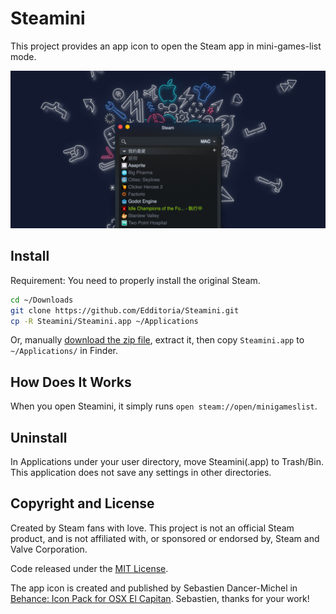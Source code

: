 # Steamini

This project provides an app icon to open the Steam app in mini-games-list mode.

![Steam app in mini-games-list mode](./steam-mini-screenshot.png)

## Install

Requirement: You need to properly install the original Steam.

```sh
cd ~/Downloads
git clone https://github.com/Edditoria/Steamini.git
cp -R Steamini/Steamini.app ~/Applications
```

Or, manually [download the zip file][dld_link], extract it, then copy `Steamini.app` to `~/Applications/` in Finder.

## How Does It Works

When you open Steamini, it simply runs `open steam://open/minigameslist`.

## Uninstall

In Applications under your user directory, move Steamini(.app) to Trash/Bin. This application does not save any settings in other directories.

## Copyright and License

Created by Steam fans with love. This project is not an official Steam product, and is not affiliated with, or sponsored or endorsed by, Steam and Valve Corporation.

Code released under the [MIT License](LICENSE.txt).

The app icon is created and published by Sebastien Dancer-Michel in [Behance: Icon Pack for OSX El Capitan][icon_link]. Sebastien, thanks for your work!

[icon_link]: https://www.behance.net/gallery/27829949/Icon-Pack-for-OSX-El-Capitan
[dld_link]: https://github.com/Edditoria/Steamini/archive/refs/heads/main.zip
